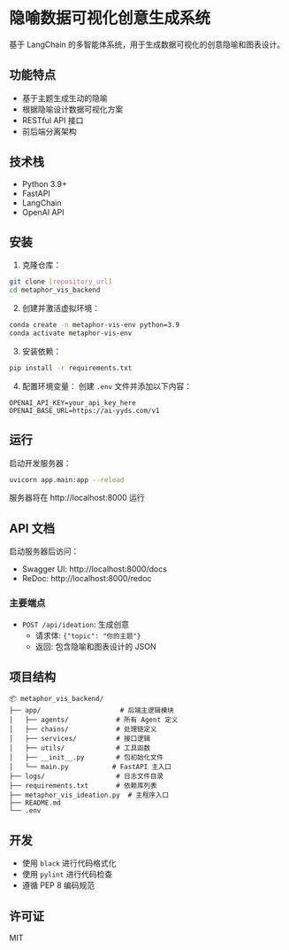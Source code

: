 # 隐喻数据可视化创意生成系统

基于 LangChain 的多智能体系统，用于生成数据可视化的创意隐喻和图表设计。

## 功能特点

- 基于主题生成生动的隐喻
- 根据隐喻设计数据可视化方案
- RESTful API 接口
- 前后端分离架构

## 技术栈

- Python 3.9+
- FastAPI
- LangChain
- OpenAI API

## 安装

1. 克隆仓库：
```bash
git clone [repository_url]
cd metaphor_vis_backend
```

2. 创建并激活虚拟环境：
```bash
conda create -n metaphor-vis-env python=3.9
conda activate metaphor-vis-env
```

3. 安装依赖：
```bash
pip install -r requirements.txt
```

4. 配置环境变量：
创建 `.env` 文件并添加以下内容：
```
OPENAI_API_KEY=your_api_key_here
OPENAI_BASE_URL=https://ai-yyds.com/v1
```

## 运行

启动开发服务器：
```bash
uvicorn app.main:app --reload
```

服务器将在 http://localhost:8000 运行

## API 文档

启动服务器后访问：
- Swagger UI: http://localhost:8000/docs
- ReDoc: http://localhost:8000/redoc

### 主要端点

- `POST /api/ideation`: 生成创意
  - 请求体: `{"topic": "你的主题"}`
  - 返回: 包含隐喻和图表设计的 JSON

## 项目结构

```
📦 metaphor_vis_backend/
├── app/                    # 后端主逻辑模块
│   ├── agents/            # 所有 Agent 定义
│   ├── chains/            # 处理链定义
│   ├── services/          # 接口逻辑
│   ├── utils/             # 工具函数
│   ├── __init__.py        # 包初始化文件
│   └── main.py           # FastAPI 主入口
├── logs/                  # 日志文件目录
├── requirements.txt       # 依赖库列表
├── metaphor_vis_ideation.py  # 主程序入口
├── README.md
└── .env
```

## 开发

- 使用 `black` 进行代码格式化
- 使用 `pylint` 进行代码检查
- 遵循 PEP 8 编码规范

## 许可证

MIT 